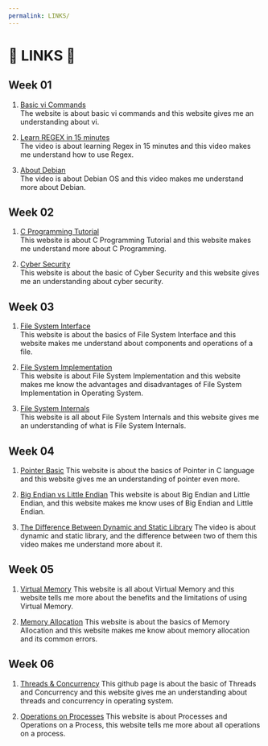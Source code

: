 ```yaml
---
permalink: LINKS/
---
```


# 🌸 LINKS 🌸

## Week 01

1. [Basic vi Commands](https://www.cs.colostate.edu/helpdocs/vi.html)<br>
    The website is about basic vi commands and this website gives me an understanding about vi.
 
2. [Learn REGEX in 15 minutes](https://youtu.be/bgBWp9EIlMM)<br>
    The video is about learning Regex in 15 minutes and this video makes me understand how to use Regex.
 
3. [About Debian](https://www.debian.org/intro/about)<br>
    The video is about Debian OS and this video makes me understand more about Debian.

## Week 02

1. [C Programming Tutorial](https://www.tutorialspoint.com/cprogramming/index.htm)<br>
    This website is about C Programming Tutorial and this website makes me understand more about C Programming.

2. [Cyber Security](https://www.itgovernance.co.uk/what-is-cybersecurity)<br>
    This website is about the basic of Cyber Security and this website gives me an understanding about cyber security.

## Week 03

1. [File System Interface](https://www.w3schools.in/operating-system/file-system-interface)<br>
    This website is about the basics of File System Interface and this website makes me understand about components and operations of a file.

2. [File System Implementation](https://www.geeksforgeeks.org/file-system-implementation-in-operating-system/)<br>
    This website is about File System Implementation and this website makes me know the advantages and disadvantages of File System Implementation in Operating System.

3. [File System Internals](https://www.netbsd.org/docs/internals/en/chap-file-system.html)<br>
    This website is all about File System Internals and this website gives me an understanding of what is File System Internals.

## Week 04

1. [Pointer Basic](http://www.cs.fsu.edu/~myers/cgs4406/notes/pointers.html)
    This website is about the basics of Pointer in C language and this website gives me an understanding of pointer even more.

2. [Big Endian vs Little Endian](https://www.techtarget.com/searchnetworking/definition/big-endian-and-little-endian)
    This website is about Big Endian and Little Endian, and this website makes me know uses of Big Endian and Little Endian.

3. [The Difference Between Dynamic and Static Library](https://www.youtube.com/watch?v=Jzh4ZULXsvo)
    The video is about dynamic and static library, and the difference between two of them this video makes me understand more about it.

## Week 05

1. [Virtual Memory](https://www.techtarget.com/searchstorage/definition/virtual-memory)
    This website is all about Virtual Memory and this website tells me more about the benefits and the limitations of using Virtual Memory.

2. [Memory Allocation](https://www.baeldung.com/cs/memory-allocation)
    This website is about the basics of Memory Allocation and this website makes me know about memory allocation and its common errors.

## Week 06

1. [Threads & Concurrency](https://applied-programming.github.io/Operating-Systems-Notes/3-Threads-and-Concurrency/)
    This github page is about the basic of Threads and Concurrency and this website gives me an understanding about threads and concurrency in operating system.

2. [Operations on Processes](https://www.geeksforgeeks.org/operations-on-processes/)
    This website is about Processes and Operations on a Process, this website tells me more about all operations on a process.
